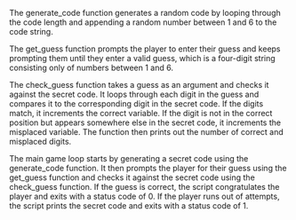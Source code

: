 The generate_code function generates a random code by looping through the code length and appending a random number between 1 and 6 to the code string.

The get_guess function prompts the player to enter their guess and keeps prompting them until they enter a valid guess, which is a four-digit string consisting only of numbers between 1 and 6.

The check_guess function takes a guess as an argument and checks it against the secret code. It loops through each digit in the guess and compares it to the corresponding digit in the secret code. If the digits match, it increments the correct variable. If the digit is not in the correct position but appears somewhere else in the secret code, it increments the misplaced variable. The function then prints out the number of correct and misplaced digits.

The main game loop starts by generating a secret code using the generate_code function. It then prompts the player for their guess using the get_guess function and checks it against the secret code using the check_guess function. If the guess is correct, the script congratulates the player and exits with a status code of 0. If the player runs out of attempts, the script prints the secret code and exits with a status code of 1.
